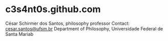 # c3s4nt0s.github.com
César Schirmer dos Santos, philosophy professor
Contact: cesar.santos@ufsm.br 
Department of Philosophy, Universidade Federal de Santa Mariab
